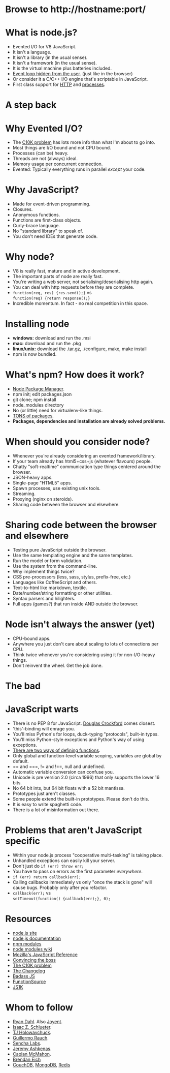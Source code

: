 Browse to http://<span class="hostname">hostname</span>:<span class="port">port</span>/
===

What is node.js?
================

* Evented I/O for V8 JavaScript.
* It isn't a language.
* It isn't a library (in the usual sense).
* It isn't a framework (in the usual sense).
* It is the virtual machine plus batteries included.
* [Event loop hidden from the user](http://nodejs.org/about/). (just like in the browser)
* Or consider it a C/C++ I/O engine that's scriptable in JavaScript.
* First class support for [HTTP](https://github.com/joyent/http-parser) and
[processes](http://nodejs.org/docs/latest/api/child_processes.html#child_process.fork).


A step back
===========


Why Evented I/O?
================

* The [C10K problem](http://www.kegel.com/c10k.html) has lots more info than what I'm about to go into.
* Most things are I/O bound and not CPU bound.
* Processes (can be) heavy.
* Threads are not (always) ideal.
* Memory usage per concurrent connection.
* Evented: Typically everything runs in parallel _except_ your code.


Why JavaScript?
===============

* Made for event-driven programming.
* Closures.
* Anonymous functions.
* Functions are first-class objects.
* Curly-brace language.
* No "standard library" to speak of.
* You don't need IDEs that generate code.


Why node?
=========

* V8 is really fast, mature and in active development.
* The important parts of node are really fast.
* You're writing a web server, not serialising/deserialising http again.
* You can deal with http requests before they are complete.
* `function(req, res) {res.send();}` vs
  <br>`function(req) {return response();}`
* Incredible momentum. In fact - no real competition in this space.


Installing node
===============

* **windows:** download and run the .msi
* **mac:** download and run the .pkg
* **linux/unix:** download the .tar.gz, ./configure, make, make install
* npm is now bundled.


What's npm? How does it work?
=============================

* [Node Package Manager](http://npmjs.org/).
* npm init; edit packages.json
* git clone; npm install
* node\_modules directory
* No (or little) need for virtualenv-like things.
* [TONS of packages](http://search.npmjs.org/).
* **Packages, dependencies and installation are already solved problems.**


When should you consider node?
==============================

* Whenever you're already considering an evented framework/library.
* If your team already has html5+css+js (whatever flavours) people.
* Chatty "soft-realtime" communication type things centered around the browser.
* JSON-heavy apps.
* Single-page "HTML5" apps.
* Spawn processes, use existing unix tools.
* Streaming.
* Proxying (nginx on steroids).
* Sharing code between the browser and elsewhere.


Sharing code between the browser and elsewhere
==============================================

* Testing pure JavaScript outside the browser.
* Use the same templating engine and the same templates.
* Run the model or form validation.
* Use the system from the command-line.
* Why implement things twice?
* CSS pre-processors (less, sass, stylus, prefix-free, etc.)
* Languages like CoffeeScript and others.
* Text-to-html like markdown, textile.
* Date/number/string formatting or other utilities.
* Syntax parsers and hilighters.
* Full apps (games?) that run inside AND outside the browser.


Node isn't always the answer (yet)
==================================

* CPU-bound apps.
* Anywhere you just don't care about scaling to lots of connections per CPU.
* Think twice whenever you're considering using it for non-I/O-heavy things.
* Don't reinvent the wheel. Get the job done.


The bad
=======


JavaScript warts
================

* There is no PEP 8 for JavaScript. [Douglas Crockford](http://javascript.crockford.com/) comes closest.
* 'this'-binding will enrage you.
* You'll miss Python's for loops, duck-typing "protocols", built-in types.
* You'll miss Python-style exceptions and Python's way of using exceptions.
* [There are two ways of defining functions](http://stackoverflow.com/questions/336859/javascript-var-functionname-function-vs-function-functionname).
* Only global and function-level variable scoping, variables are global by default.
* == and ===, != and !==, null and undefined.
* Automatic variable conversion can confuse you.
* Unicode is pre version 2.0 (circa 1996) that only supports the lower 16 bits.
* No 64 bit ints, but 64 bit floats with a 52 bit mantissa.
* Prototypes just aren't classes.
* Some people extend the built-in prototypes. Please don't do this.
* It is easy to write spaghetti code.
* There is a lot of misinformation out there.


Problems that aren't JavaScript specific
========================================

* Within your node.js process "cooperative multi-tasking" is taking place.
* Unhandled exceptions can easily kill your server.
* Don't just do `if (err) throw err;`
* You have to pass on errors as the first parameter _everywhere_.
* `if (err) return callback(err);`
* Calling callbacks immediately vs only "once the stack is gone" will cause bugs. Probably only after you refactor.
* `callback(err);` vs
  <br>`setTimeout(function() {callback(err);}, 0);`


Resources
=========

* [node.js site](http://nodejs.org/)
* [node.js documentation](http://nodejs.org/docs/latest/api/index.html)
* [npm modules](http://search.npmjs.org/)
* [node modules wiki](https://github.com/joyent/node/wiki/modules)
* [Mozilla's JavaScript Reference](https://developer.mozilla.org/en/JavaScript/Reference)
* [Convincing the boss](http://nodeguide.com/convincing_the_boss.html)
* [The C10K problem](http://www.kegel.com/c10k.html)
* [The Changelog](http://thechangelog.com/)
* [Badass JS](http://badassjs.com/)
* [FunctionSource](http://functionsource.com/)
* [JS1K](http://js1k.com/)


Whom to follow
==============

* [Ryan Dahl](https://github.com/ry). Also [Joyent](https://github.com/joyent).
* [Isaac Z. Schlueter](https://github.com/isaacs).
* [TJ Holowaychuck](https://github.com/visionmedia).
* [Guillermo Rauch](https://github.com/guille).
* [Sencha Labs](https://github.com/senchalabs).
* [Jeremy Ashkenas](https://github.com/jashkenas).
* [Caolan McMahon](https://github.com/caolan).
* [Brendan Eich](https://twitter.com/BrendanEich)
* [CouchDB](http://couchdb.apache.org/), [MongoDB](http://www.mongodb.org/), [Redis](http://redis.io/)
